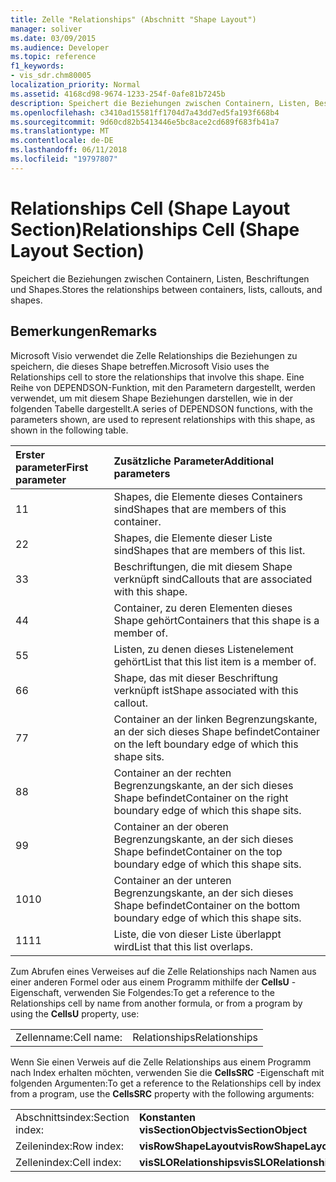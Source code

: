 ```yaml
---
title: Zelle "Relationships" (Abschnitt "Shape Layout")
manager: soliver
ms.date: 03/09/2015
ms.audience: Developer
ms.topic: reference
f1_keywords:
- vis_sdr.chm80005
localization_priority: Normal
ms.assetid: 4168cd98-9674-1233-254f-0afe81b7245b
description: Speichert die Beziehungen zwischen Containern, Listen, Beschriftungen und Shapes.
ms.openlocfilehash: c3410ad15581ff1704d7a43dd7ed5fa193f668b4
ms.sourcegitcommit: 9d60cd82b5413446e5bc8ace2cd689f683fb41a7
ms.translationtype: MT
ms.contentlocale: de-DE
ms.lasthandoff: 06/11/2018
ms.locfileid: "19797807"
---
```

# <a name="relationships-cell-shape-layout-section"></a><span data-ttu-id="4d0d7-103">Relationships Cell (Shape Layout Section)</span><span class="sxs-lookup"><span data-stu-id="4d0d7-103">Relationships Cell (Shape Layout Section)</span></span>

<span data-ttu-id="4d0d7-104">Speichert die Beziehungen zwischen Containern, Listen, Beschriftungen und Shapes.</span><span class="sxs-lookup"><span data-stu-id="4d0d7-104">Stores the relationships between containers, lists, callouts, and shapes.</span></span> 
  
## <a name="remarks"></a><span data-ttu-id="4d0d7-105">Bemerkungen</span><span class="sxs-lookup"><span data-stu-id="4d0d7-105">Remarks</span></span>

 <span data-ttu-id="4d0d7-106">Microsoft Visio verwendet die Zelle Relationships die Beziehungen zu speichern, die dieses Shape betreffen.</span><span class="sxs-lookup"><span data-stu-id="4d0d7-106">Microsoft Visio uses the Relationships cell to store the relationships that involve this shape.</span></span> <span data-ttu-id="4d0d7-107">Eine Reihe von DEPENDSON-Funktion, mit den Parametern dargestellt, werden verwendet, um mit diesem Shape Beziehungen darstellen, wie in der folgenden Tabelle dargestellt.</span><span class="sxs-lookup"><span data-stu-id="4d0d7-107">A series of DEPENDSON functions, with the parameters shown, are used to represent relationships with this shape, as shown in the following table.</span></span> 
  
|<span data-ttu-id="4d0d7-108">**Erster parameter**</span><span class="sxs-lookup"><span data-stu-id="4d0d7-108">**First parameter**</span></span>|<span data-ttu-id="4d0d7-109">**Zusätzliche Parameter**</span><span class="sxs-lookup"><span data-stu-id="4d0d7-109">**Additional parameters**</span></span>|
|:-----|:-----|
|<span data-ttu-id="4d0d7-110">1</span><span class="sxs-lookup"><span data-stu-id="4d0d7-110">1</span></span>  <br/> |<span data-ttu-id="4d0d7-111">Shapes, die Elemente dieses Containers sind</span><span class="sxs-lookup"><span data-stu-id="4d0d7-111">Shapes that are members of this container.</span></span>  <br/> |
|<span data-ttu-id="4d0d7-112">2</span><span class="sxs-lookup"><span data-stu-id="4d0d7-112">2</span></span>  <br/> |<span data-ttu-id="4d0d7-113">Shapes, die Elemente dieser Liste sind</span><span class="sxs-lookup"><span data-stu-id="4d0d7-113">Shapes that are members of this list.</span></span>  <br/> |
|<span data-ttu-id="4d0d7-114">3</span><span class="sxs-lookup"><span data-stu-id="4d0d7-114">3</span></span>  <br/> |<span data-ttu-id="4d0d7-115">Beschriftungen, die mit diesem Shape verknüpft sind</span><span class="sxs-lookup"><span data-stu-id="4d0d7-115">Callouts that are associated with this shape.</span></span>  <br/> |
|<span data-ttu-id="4d0d7-116">4</span><span class="sxs-lookup"><span data-stu-id="4d0d7-116">4</span></span>  <br/> |<span data-ttu-id="4d0d7-117">Container, zu deren Elementen dieses Shape gehört</span><span class="sxs-lookup"><span data-stu-id="4d0d7-117">Containers that this shape is a member of.</span></span>  <br/> |
|<span data-ttu-id="4d0d7-118">5</span><span class="sxs-lookup"><span data-stu-id="4d0d7-118">5</span></span>  <br/> |<span data-ttu-id="4d0d7-119">Listen, zu denen dieses Listenelement gehört</span><span class="sxs-lookup"><span data-stu-id="4d0d7-119">List that this list item is a member of.</span></span>  <br/> |
|<span data-ttu-id="4d0d7-120">6</span><span class="sxs-lookup"><span data-stu-id="4d0d7-120">6</span></span>  <br/> |<span data-ttu-id="4d0d7-121">Shape, das mit dieser Beschriftung verknüpft ist</span><span class="sxs-lookup"><span data-stu-id="4d0d7-121">Shape associated with this callout.</span></span>  <br/> |
|<span data-ttu-id="4d0d7-122">7</span><span class="sxs-lookup"><span data-stu-id="4d0d7-122">7</span></span>  <br/> |<span data-ttu-id="4d0d7-123">Container an der linken Begrenzungskante, an der sich dieses Shape befindet</span><span class="sxs-lookup"><span data-stu-id="4d0d7-123">Container on the left boundary edge of which this shape sits.</span></span>  <br/> |
|<span data-ttu-id="4d0d7-124">8</span><span class="sxs-lookup"><span data-stu-id="4d0d7-124">8</span></span>  <br/> |<span data-ttu-id="4d0d7-125">Container an der rechten Begrenzungskante, an der sich dieses Shape befindet</span><span class="sxs-lookup"><span data-stu-id="4d0d7-125">Container on the right boundary edge of which this shape sits.</span></span>  <br/> |
|<span data-ttu-id="4d0d7-126">9</span><span class="sxs-lookup"><span data-stu-id="4d0d7-126">9</span></span>  <br/> |<span data-ttu-id="4d0d7-127">Container an der oberen Begrenzungskante, an der sich dieses Shape befindet</span><span class="sxs-lookup"><span data-stu-id="4d0d7-127">Container on the top boundary edge of which this shape sits.</span></span>  <br/> |
|<span data-ttu-id="4d0d7-128">10</span><span class="sxs-lookup"><span data-stu-id="4d0d7-128">10</span></span>  <br/> |<span data-ttu-id="4d0d7-129">Container an der unteren Begrenzungskante, an der sich dieses Shape befindet</span><span class="sxs-lookup"><span data-stu-id="4d0d7-129">Container on the bottom boundary edge of which this shape sits.</span></span>  <br/> |
|<span data-ttu-id="4d0d7-130">11</span><span class="sxs-lookup"><span data-stu-id="4d0d7-130">11</span></span>  <br/> |<span data-ttu-id="4d0d7-131">Liste, die von dieser Liste überlappt wird</span><span class="sxs-lookup"><span data-stu-id="4d0d7-131">List that this list overlaps.</span></span>  <br/> |
   
<span data-ttu-id="4d0d7-132">Zum Abrufen eines Verweises auf die Zelle Relationships nach Namen aus einer anderen Formel oder aus einem Programm mithilfe der **CellsU** -Eigenschaft, verwenden Sie Folgendes:</span><span class="sxs-lookup"><span data-stu-id="4d0d7-132">To get a reference to the Relationships cell by name from another formula, or from a program by using the **CellsU** property, use:</span></span> 
  
|||
|:-----|:-----|
|<span data-ttu-id="4d0d7-133">Zellenname:</span><span class="sxs-lookup"><span data-stu-id="4d0d7-133">Cell name:</span></span>  <br/> |<span data-ttu-id="4d0d7-134">Relationships</span><span class="sxs-lookup"><span data-stu-id="4d0d7-134">Relationships</span></span>  <br/> |
   
<span data-ttu-id="4d0d7-135">Wenn Sie einen Verweis auf die Zelle Relationships aus einem Programm nach Index erhalten möchten, verwenden Sie die **CellsSRC** -Eigenschaft mit folgenden Argumenten:</span><span class="sxs-lookup"><span data-stu-id="4d0d7-135">To get a reference to the Relationships cell by index from a program, use the **CellsSRC** property with the following arguments:</span></span> 
  
|||
|:-----|:-----|
|<span data-ttu-id="4d0d7-136">Abschnittsindex:</span><span class="sxs-lookup"><span data-stu-id="4d0d7-136">Section index:</span></span>  <br/> |<span data-ttu-id="4d0d7-137">**Konstanten visSectionObject**</span><span class="sxs-lookup"><span data-stu-id="4d0d7-137">**visSectionObject**</span></span> <br/> |
|<span data-ttu-id="4d0d7-138">Zeilenindex:</span><span class="sxs-lookup"><span data-stu-id="4d0d7-138">Row index:</span></span>  <br/> |<span data-ttu-id="4d0d7-139">**visRowShapeLayout**</span><span class="sxs-lookup"><span data-stu-id="4d0d7-139">**visRowShapeLayout**</span></span> <br/> |
|<span data-ttu-id="4d0d7-140">Zellenindex:</span><span class="sxs-lookup"><span data-stu-id="4d0d7-140">Cell index:</span></span>  <br/> |<span data-ttu-id="4d0d7-141">**visSLORelationships**</span><span class="sxs-lookup"><span data-stu-id="4d0d7-141">**visSLORelationships**</span></span> <br/> |
   

